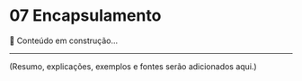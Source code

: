 # 07 Encapsulamento

📌 Conteúdo em construção...

---

(Resumo, explicações, exemplos e fontes serão adicionados aqui.)